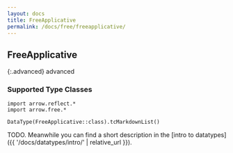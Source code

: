 ```yaml
---
layout: docs
title: FreeApplicative
permalink: /docs/free/freeapplicative/
---
```


## FreeApplicative

{:.advanced}
advanced

### Supported Type Classes

```kotlin:ank:replace
import arrow.reflect.*
import arrow.free.*

DataType(FreeApplicative::class).tcMarkdownList()
```

TODO. Meanwhile you can find a short description in the [intro to datatypes]({{ '/docs/datatypes/intro/' | relative_url }}).
